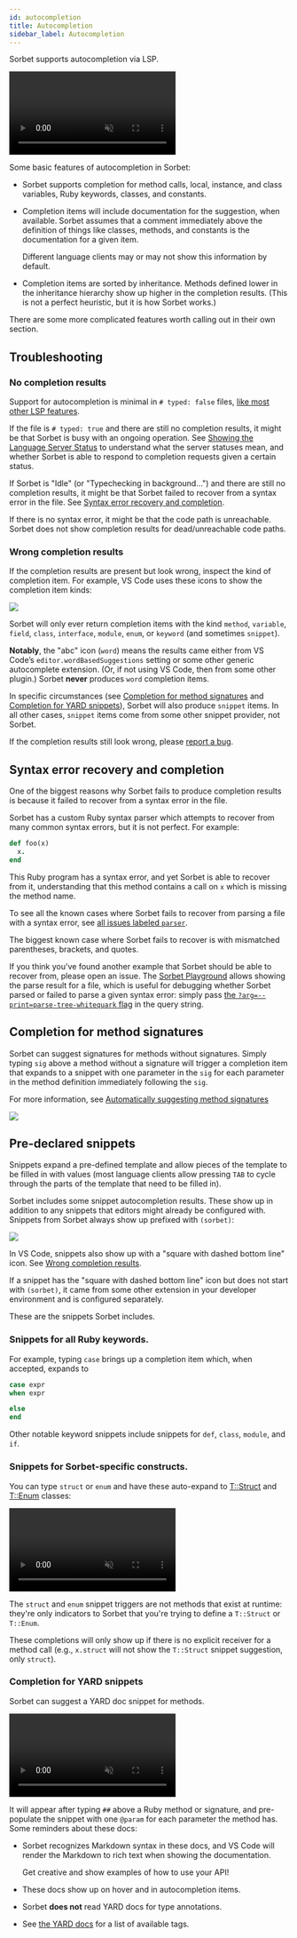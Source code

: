 ```yaml
---
id: autocompletion
title: Autocompletion
sidebar_label: Autocompletion
---
```


Sorbet supports autocompletion via LSP.

<video autoplay loop muted playsinline style="max-width: calc(min(934px, 100%));">
  <source src="/img/lsp/autocompletion.mp4" type="video/mp4">
</video>

Some basic features of autocompletion in Sorbet:

- Sorbet supports completion for method calls, local, instance, and class
  variables, Ruby keywords, classes, and constants.

- Completion items will include documentation for the suggestion, when
  available. Sorbet assumes that a comment immediately above the definition of
  things like classes, methods, and constants is the documentation for a given
  item.

  Different language clients may or may not show this information by default.

- Completion items are sorted by inheritance. Methods defined lower in the
  inheritance hierarchy show up higher in the completion results. (This is not a
  perfect heuristic, but it is how Sorbet works.)

There are some more complicated features worth calling out in their own section.

## Troubleshooting

### No completion results

Support for autocompletion is minimal in `# typed: false` files,
[like most other LSP features](lsp-typed-level.md#support-by-lsp-feature).

If the file is `# typed: true` and there are still no completion results, it
might be that Sorbet is busy with an ongoing operation. See
[Showing the Language Server Status](server-status.md) to understand what the
server statuses mean, and whether Sorbet is able to respond to completion
requests given a certain status.

If Sorbet is "Idle" (or "Typechecking in background...") and there are still no
completion results, it might be that Sorbet failed to recover from a syntax
error in the file. See
[Syntax error recovery and completion](#syntax-error-recovery-and-completion).

If there is no syntax error, it might be that the code path is unreachable.
Sorbet does not show completion results for dead/unreachable code paths.

### Wrong completion results

If the completion results are present but look wrong, inspect the kind of
completion item. For example, VS Code uses these icons to show the completion
item kinds:

![](/img/lsp/vscode-completion-list.png)

Sorbet will only ever return completion items with the kind `method`,
`variable`, `field`, `class`, `interface`, `module`, `enum`, or `keyword` (and
sometimes `snippet`).

**Notably**, the "abc" icon (`word`) means the results came either from VS
Code’s `editor.wordBasedSuggestions` setting or some other generic autocomplete
extension. (Or, if not using VS Code, then from some other plugin.) Sorbet
**never** produces `word` completion items.

In specific circumstances (see
[Completion for method signatures](#completion-for-method-signatures) and
[Completion for YARD snippets](#completion-for-yard-snippets)), Sorbet will also
produce `snippet` items. In all other cases, `snippet` items come from some
other snippet provider, not Sorbet.

If the completion results still look wrong, please
[report a bug](https://github.com/sorbet/sorbet/issues/new/choose).

## Syntax error recovery and completion

One of the biggest reasons why Sorbet fails to produce completion results is
because it failed to recover from a syntax error in the file.

Sorbet has a custom Ruby syntax parser which attempts to recover from many
common syntax errors, but it is not perfect. For example:

```ruby
def foo(x)
  x.
end
```

This Ruby program has a syntax error, and yet Sorbet is able to recover from it,
understanding that this method contains a call on `x` which is missing the
method name.

To see all the known cases where Sorbet fails to recover from parsing a file
with a syntax error, see
[all issues labeled `parser`](https://github.com/sorbet/sorbet/issues?q=is%3Aissue+is%3Aopen+label%3Aparser).

The biggest known case where Sorbet fails to recover is with mismatched
parentheses, brackets, and quotes.

If you think you've found another example that Sorbet should be able to recover
from, please open an issue. The [Sorbet Playground](https://sorbet.run) allows
showing the parse result for a file, which is useful for debugging whether
Sorbet parsed or failed to parse a given syntax error: simply pass [the
`?arg=--print=parse-tree-whitequark` flag][bad-parse] in the query string.

[bad-parse]:
  https://sorbet.run/?arg=--print=parse-tree-whitequark#%23%20typed%3A%20true%0A%23%20Craft%20your%20test%20case%2C%20then%20click%20%22Create%20issue%20with%20example%22%0A%23%20in%20the%20%22Examples%20%E2%98%B0%22%20menu%20above.%0Adef%20foo%0A%20%20puts%20'hello'%0Aend

## Completion for method signatures

Sorbet can suggest signatures for methods without signatures. Simply typing
`sig` above a method without a signature will trigger a completion item that
expands to a snippet with one parameter in the `sig` for each parameter in the
method definition immediately following the `sig`.

For more information, see
[Automatically suggesting method signatures](sig-suggestion.md)

![](/img/suggest-sig-completion-item-01.png)

## Pre-declared snippets

Snippets expand a pre-defined template and allow pieces of the template to be
filled in with values (most language clients allow pressing `TAB` to cycle
through the parts of the template that need to be filled in).

Sorbet includes some snippet autocompletion results. These show up in addition
to any snippets that editors might already be configured with. Snippets from
Sorbet always show up prefixed with `(sorbet)`:

![](/img/lsp/struct-snippet.png)

In VS Code, snippets also show up with a "square with dashed bottom line" icon.
See [Wrong completion results](#wrong-completion-results).

If a snippet has the "square with dashed bottom line" icon but does not start
with `(sorbet)`, it came from some other extension in your developer environment
and is configured separately.

These are the snippets Sorbet includes.

### Snippets for all Ruby keywords.

For example, typing `case` brings up a completion item which, when accepted,
expands to

```ruby
case expr
when expr

else
end
```

Other notable keyword snippets include snippets for `def`, `class`, `module`,
and `if`.

### Snippets for Sorbet-specific constructs.

You can type `struct` or `enum` and have these auto-expand to
[T::Struct](tstruct.md) and [T::Enum](tenum.md) classes:

<video autoplay loop muted playsinline style="max-width: calc(min(727px, 100%));">
  <source src="/img/lsp/struct-enum-snippet.mp4" type="video/mp4">
</video>

The `struct` and `enum` snippet triggers are not methods that exist at runtime:
they're only indicators to Sorbet that you're trying to define a `T::Struct` or
`T::Enum`.

These completions will only show up if there is no explicit receiver for a
method call (e.g., `x.struct` will not show the `T::Struct` snippet suggestion,
only `struct`).

### Completion for YARD snippets

Sorbet can suggest a YARD doc snippet for methods.

<video autoplay loop muted playsinline style="max-width: calc(min(813px, 100%));">
  <source src="/img/lsp/yard-snippet.mp4" type="video/mp4">
</video>

It will appear after typing `##` above a Ruby method or signature, and
pre-populate the snippet with one `@param` for each parameter the method has.
Some reminders about these docs:

- Sorbet recognizes Markdown syntax in these docs, and VS Code will render the
  Markdown to rich text when showing the documentation.

  Get creative and show examples of how to use your API!

- These docs show up on hover and in autocompletion items.

- Sorbet **does not** read YARD docs for type annotations.

- See [the YARD docs][available-yard-tags] for a list of available tags.

[available-yard-tags]:
  https://rubydoc.info/gems/yard/file/docs/Tags.md#List_of_Available_Tags
